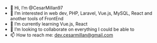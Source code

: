 - 👋 Hi, I’m @CesarMillan97
- 👀 I’m interested in web dev, PHP, Laravel, Vue.js, MySQL, React and another tools of FrontEnd
- 🌱 I’m currently learning Vue.js, React
- 💞️ I’m looking to collaborate on everything I could be able to 
- 📫 How to reach me: dev.cesarmillan@gmail.com

<!---
CesarMillan97/CesarMillan97 is a ✨ special ✨ repository because its `README.md` (this file) appears on your GitHub profile.
You can click the Preview link to take a look at your changes.
--->
